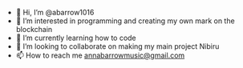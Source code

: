 - 👋 Hi, I’m @abarrow1016
- 👀 I’m interested in programming and creating my own mark on the blockchain
- 🌱 I’m currently learning how to code
- 💞️ I’m looking to collaborate on making my main project Nibiru
- 📫 How to reach me annabarrowmusic@gmail.com

<!---
abarrow1016/abarrow1016 is a ✨ special ✨ repository because its `README.md` (this file) appears on your GitHub profile.
You can click the Preview link to take a look at your changes.
--->
